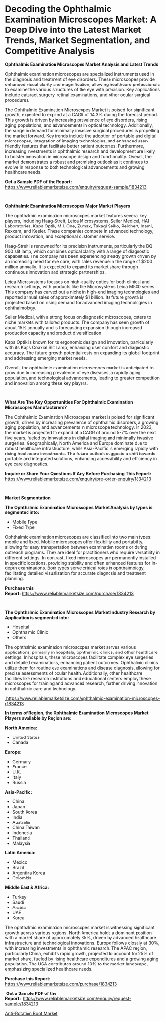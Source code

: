<p><h1>Decoding the Ophthalmic Examination Microscopes Market: A Deep Dive into the Latest Market Trends, Market Segmentation, and Competitive Analysis</h1></p><p><strong>Ophthalmic Examination Microscopes Market Analysis and Latest Trends</strong></p>
<p><p>Ophthalmic examination microscopes are specialized instruments used in the diagnosis and treatment of eye disorders. These microscopes provide enhanced visual clarity and magnification, allowing healthcare professionals to examine the various structures of the eye with precision. Key applications include cataract surgery, retinal examinations, and other ocular surgical procedures.</p><p>The Ophthalmic Examination Microscopes Market is poised for significant growth, expected to expand at a CAGR of 14.3% during the forecast period. This growth is driven by increasing prevalence of eye disorders, rising aging populations, and advancements in optical technology. Additionally, the surge in demand for minimally invasive surgical procedures is propelling the market forward. Key trends include the adoption of portable and digital microscopes, integration of imaging technologies, and enhanced user-friendly features that facilitate better patient outcomes. Furthermore, increasing investments in ophthalmic research and development are likely to bolster innovation in microscope design and functionality. Overall, the market demonstrates a robust and promising outlook as it continues to evolve in response to both technological advancements and growing healthcare needs.</p></p>
<p><strong>Get a Sample PDF of the Report:&nbsp;</strong> <a href="https://www.reliablemarketsize.com/enquiry/request-sample/1834213?utm_campaign=3132&utm_medium=2&utm_source=Github&utm_content=ia&utm_term=05032025&utm_id=ophthalmic-examination-microscopes">https://www.reliablemarketsize.com/enquiry/request-sample/1834213</a></p>
<p>&nbsp;</p>
<p><strong>Ophthalmic Examination Microscopes Major Market Players</strong></p>
<p><p>The ophthalmic examination microscopes market features several key players, including Haag-Streit, Leica Microsystems, Seiler Medical, HAI Laboratories, Kaps Optik, M.I. One, Zumax, Takagi Seiko, Reichert, Inami, Rexxam, and Keeler. These companies compete in advanced technology, product innovation, and exceptional customer service.</p><p>Haag-Streit is renowned for its precision instruments, particularly the BQ 900 slit lamp, which combines optical clarity with a range of diagnostic capabilities. The company has been experiencing steady growth driven by an increasing need for eye care, with sales revenue in the range of $200 million annually. It is expected to expand its market share through continuous innovation and strategic partnerships.</p><p>Leica Microsystems focuses on high-quality optics for both clinical and research settings, with products like the Microsystems Leica M500 series. This company has carved out a niche in high-end imaging technologies and reported annual sales of approximately $1 billion. Its future growth is projected based on rising demand for advanced imaging technologies in ophthalmology.</p><p>Seiler Medical, with a strong focus on diagnostic microscopes, caters to niche markets with tailored products. The company has seen growth of about 15% annually and is forecasting expansion through increased production capacity and product diversification.</p><p>Kaps Optik is known for its ergonomic design and innovation, particularly with its Kaps Coaxial Slit Lamp, enhancing user comfort and diagnostic accuracy. The future growth potential rests on expanding its global footprint and addressing emerging market needs.</p><p>Overall, the ophthalmic examination microscopes market is anticipated to grow due to increasing prevalence of eye diseases, a rapidly aging population, and technological advancements, leading to greater competition and innovation among these key players.</p></p>
<p>&nbsp;</p>
<p><strong>What Are The Key Opportunities For Ophthalmic Examination Microscopes Manufacturers?</strong></p>
<p><p>The Ophthalmic Examination Microscopes market is poised for significant growth, driven by increasing prevalence of ophthalmic disorders, a growing aging population, and advancements in microscope technology. In 2023, the market is projected to expand at a CAGR of around 5-7% over the next five years, fueled by innovations in digital imaging and minimally invasive surgeries. Geographically, North America and Europe dominate due to robust healthcare infrastructure, while Asia-Pacific is emerging rapidly with rising healthcare investments. The future outlook suggests a shift towards portable and integrated solutions, enhancing accessibility and efficiency in eye care diagnostics.</p></p>
<p><strong>Inquire or Share Your Questions If Any Before Purchasing This Report:</strong> <a href="https://www.reliablemarketsize.com/enquiry/pre-order-enquiry/1834213?utm_campaign=3132&utm_medium=2&utm_source=Github&utm_content=ia&utm_term=05032025&utm_id=ophthalmic-examination-microscopes">https://www.reliablemarketsize.com/enquiry/pre-order-enquiry/1834213</a></p>
<p>&nbsp;</p>
<p><strong>Market Segmentation</strong></p>
<p><strong>The Ophthalmic Examination Microscopes Market Analysis by types is segmented into:</strong></p>
<p><ul><li>Mobile Type</li><li>Fixed Type</li></ul></p>
<p><p>Ophthalmic examination microscopes are classified into two main types: mobile and fixed. Mobile microscopes offer flexibility and portability, allowing for easy transportation between examination rooms or during outreach programs. They are ideal for practitioners who require versatility in different settings. In contrast, fixed microscopes are permanently installed in specific locations, providing stability and often enhanced features for in-depth examinations. Both types serve critical roles in ophthalmology, facilitating detailed visualization for accurate diagnosis and treatment planning.</p></p>
<p><strong>Purchase this Report:&nbsp;</strong><a href="https://www.reliablemarketsize.com/purchase/1834213?utm_campaign=3132&utm_medium=2&utm_source=Github&utm_content=ia&utm_term=05032025&utm_id=ophthalmic-examination-microscopes">https://www.reliablemarketsize.com/purchase/1834213</a></p>
<p>&nbsp;</p>
<p><strong>The Ophthalmic Examination Microscopes Market Industry Research by Application is segmented into:</strong></p>
<p><ul><li>Hospital</li><li>Ophthalmic Clinic</li><li>Others</li></ul></p>
<p><p>The ophthalmic examination microscopes market serves various applications, primarily in hospitals, ophthalmic clinics, and other healthcare settings. In hospitals, these microscopes facilitate complex eye surgeries and detailed examinations, enhancing patient outcomes. Ophthalmic clinics utilize them for routine eye examinations and disease diagnosis, allowing for precise assessments of ocular health. Additionally, other healthcare facilities like research institutions and educational centers employ these microscopes for training and advanced research, further driving innovation in ophthalmic care and technology.</p></p>
<p><a href="https://www.reliablemarketsize.com/ophthalmic-examination-microscopes-r1834213?utm_campaign=3132&utm_medium=2&utm_source=Github&utm_content=ia&utm_term=05032025&utm_id=ophthalmic-examination-microscopes">&nbsp;https://www.reliablemarketsize.com/ophthalmic-examination-microscopes-r1834213</a></p>
<p><strong>In terms of Region, the Ophthalmic Examination Microscopes Market Players available by Region are:</strong></p>
<p>
    <p> <strong> North America: </strong>
        <ul>
            <li>United States</li>
            <li>Canada</li>
        </ul>
        </p> 
    <p> <strong> Europe: </strong>
        <ul>
            <li>Germany</li>
            <li>France</li>
            <li>U.K.</li>
            <li>Italy</li>
            <li>Russia</li>
        </ul>
        </p> 
    <p> <strong> Asia-Pacific: </strong>
        <ul>
            <li>China</li>
            <li>Japan</li>
            <li>South Korea</li>
            <li>India</li>
            <li>Australia</li>
            <li>China Taiwan</li>
            <li>Indonesia</li>
            <li>Thailand</li>
            <li>Malaysia</li>
        </ul>
        </p> 
    <p> <strong> Latin America: </strong>
        <ul>
            <li>Mexico</li>
            <li>Brazil</li>
            <li>Argentina Korea</li>
            <li>Colombia</li>
        </ul>
        </p> 
    <p> <strong> Middle East & Africa: </strong>
        <ul>
            <li>Turkey</li>
            <li>Saudi</li>
            <li>Arabia</li>
            <li>UAE</li>
            <li>Korea</li>
        </ul>
    </p>
    </p>
<p><p>The ophthalmic examination microscopes market is witnessing significant growth across various regions. North America holds a dominant position with a market share of approximately 35%, driven by advanced healthcare infrastructure and technological innovations. Europe follows closely at 30%, with increasing investments in ophthalmic research. The APAC region, particularly China, exhibits rapid growth, projected to account for 25% of market share, fueled by rising healthcare expenditures and a growing aging population. The USA contributes around 10% to the market landscape, emphasizing specialized healthcare needs.</p></p>
<p><strong>Purchase this Report: </strong><a href="https://www.reliablemarketsize.com/purchase/1834213?utm_campaign=3132&utm_medium=2&utm_source=Github&utm_content=ia&utm_term=05032025&utm_id=ophthalmic-examination-microscopes">https://www.reliablemarketsize.com/purchase/1834213</a></p>
<p>&nbsp;<strong>Get a Sample PDF of the Report:&nbsp;&nbsp;</strong><a href="https://www.reliablemarketsize.com/enquiry/request-sample/1834213?utm_campaign=3132&utm_medium=2&utm_source=Github&utm_content=ia&utm_term=05032025&utm_id=ophthalmic-examination-microscopes">https://www.reliablemarketsize.com/enquiry/request-sample/1834213</a></p>
<p><strong></strong></p>
<p><p><a href="https://github.com/vigoseiler/Market-Research-Report-List-1/blob/main/anti-rotation-boot-market.md?utm_campaign=3132&utm_medium=2&utm_source=Github&utm_content=ia&utm_term=05032025&utm_id=ophthalmic-examination-microscopes">Anti-Rotation Boot Market</a></p></p>